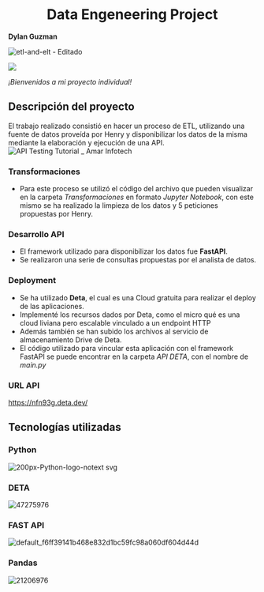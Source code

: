 <h1 align="center"> Data Engeneering Project </h1>

**Dylan Guzman**

![etl-and-elt - Editado](https://user-images.githubusercontent.com/112731825/213604696-df5606bc-21e2-4c78-8c01-dff672775855.png)

 <p align="left">
   <img src="https://img.shields.io/badge/STATUS-FINALIZADO-green">
   </p>
   
  *¡Bienvenidos a mi proyecto individual!* 
  
  ## Descripción del proyecto
  
El trabajo realizado consistió en hacer un proceso de ETL, utilizando una fuente de datos proveída por Henry y disponibilizar los datos de la misma mediante la elaboración y ejecución de una API.
![API Testing Tutorial _ Amar Infotech](https://user-images.githubusercontent.com/112731825/213608741-09c8f84f-a893-48f0-83a1-233d5e015d71.jpg)

  ### Transformaciones 
  
 + Para este proceso se utilizó el código del archivo que pueden visualizar en la carpeta *Transformaciones* en formato *Jupyter Notebook*, con este mismo se ha realizado la limpieza de los datos y 5 peticiones propuestas por Henry.

 ### Desarrollo API
 
 + El framework utilizado para disponibilizar los datos fue **FastAPI**.
 + Se realizaron una serie de consultas propuestas por el analista de datos.
 
 ### Deployment
 
 + Se ha utilizado **Deta**, el cual es una Cloud gratuita para realizar el deploy de las aplicaciones.
 + Implementé los recursos dados por Deta, como el micro qué es una cloud liviana pero escalable  vinculado a un endpoint HTTP
 + Además también se han subido los archivos al servicio de almacenamiento Drive de Deta.
 + El código utilizado para vincular esta aplicación con el framework FastAPI se puede encontrar en la carpeta *API DETA*, con el nombre de *main.py*
 
 ### URL API
 
 https://nfn93g.deta.dev/
 
 ## Tecnologías utilizadas
 
 ###  **Python** 
 
 ![200px-Python-logo-notext svg](https://user-images.githubusercontent.com/112731825/213610473-6b4f86fe-a019-492f-a523-ebc1ab0cc01a.png)
 
 ###  **DETA**
 
 ![47275976](https://user-images.githubusercontent.com/112731825/213610410-cf9c69af-bc1a-4a72-92c9-4e8761f0d3ee.png)
 
 ###  **FAST API**
 
 ![default_f6ff39141b468e832d1bc59fc98a060df604d44d](https://user-images.githubusercontent.com/112731825/213610549-25d209b3-e3d7-4602-8d10-fc06953c4ed7.png)

###  **Pandas**

![21206976](https://user-images.githubusercontent.com/112731825/213610734-eecc590c-d123-4c65-ac73-93879ebcbf08.png)


 
